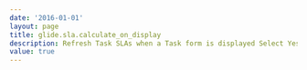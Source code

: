 ```yaml
---
date: '2016-01-01'
layout: page
title: glide.sla.calculate_on_display
description: Refresh Task SLAs when a Task form is displayed Select Yes to ensure that the timings in the Task SLAs are updated each time the task form is viewed. 
value: true 
---
```

